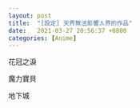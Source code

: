 ```yaml
---
layout: post
title:  "[設定] 天界無法影響人界的作品"
date:   2021-03-27 20:56:37 +0800
categories: [Anime]
---
```


花冠之淚

魔力寶貝

地下城